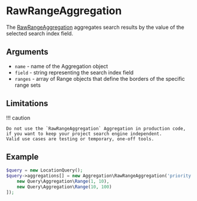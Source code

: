 # RawRangeAggregation

The [RawRangeAggregation](https://github.com/ezsystems/ezplatform-kernel/blob/master/eZ/Publish/API/Repository/Values/Content/Query/Aggregation/RawRangeAggregation.php) aggregates search results by the value of the selected search index field.

## Arguments

- `name` - name of the Aggregation object
- `field` - string representing the search index field
- `ranges` - array of Range objects that define the borders of the specific range sets

## Limitations

!!! caution

    Do not use the `RawRangeAggregation` Aggregation in production code, if you want to keep your project search engine independent.
    Valid use cases are testing or temporary, one-off tools.

## Example

``` php
$query = new LocationQuery();
$query->aggregations[] = new Aggregation\RawRangeAggregation('priority', 'priority_id', [
    new Query\Aggregation\Range(1, 10),
    new Query\Aggregation\Range(10, 100)
]);
```
